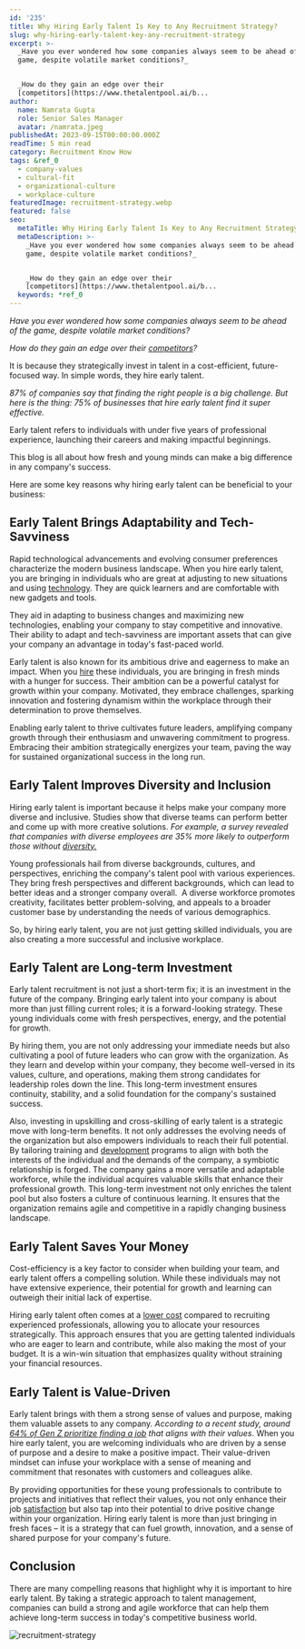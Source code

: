```yaml
---
id: '235'
title: Why Hiring Early Talent Is Key to Any Recruitment Strategy?
slug: why-hiring-early-talent-key-any-recruitment-strategy
excerpt: >-
  _Have you ever wondered how some companies always seem to be ahead of the
  game, despite volatile market conditions?_


  _How do they gain an edge over their
  [competitors](https://www.thetalentpool.ai/b...
author:
  name: Namrata Gupta
  role: Senior Sales Manager
  avatar: /namrata.jpeg
publishedAt: 2023-09-15T00:00:00.000Z
readTime: 5 min read
category: Recruitment Know How
tags: &ref_0
  - company-values
  - cultural-fit
  - organizational-culture
  - workplace-culture
featuredImage: recruitment-strategy.webp
featured: false
seo:
  metaTitle: Why Hiring Early Talent Is Key to Any Recruitment Strategy?
  metaDescription: >-
    _Have you ever wondered how some companies always seem to be ahead of the
    game, despite volatile market conditions?_


    _How do they gain an edge over their
    [competitors](https://www.thetalentpool.ai/b...
  keywords: *ref_0
---
```


_Have you ever wondered how some companies always seem to be ahead of the game, despite volatile market conditions?_

_How do they gain an edge over their [competitors](https://www.thetalentpool.ai/blogs/top-reasons-why-you-are-losing-top-talent-to-competitors/)?_

It is because they strategically invest in talent in a cost-efficient, future-focused way. In simple words, they hire early talent.

_87% of companies say that finding the right people is a big challenge. But here is the thing: 75% of businesses that hire early talent find it super effective._

Early talent refers to individuals with under five years of professional experience, launching their careers and making impactful beginnings.

This blog is all about how fresh and young minds can make a big difference in any company's success.

Here are some key reasons why hiring early talent can be beneficial to your business:

## **Early Talent Brings Adaptability and Tech-Savviness**

Rapid technological advancements and evolving consumer preferences characterize the modern business landscape. When you hire early talent, you are bringing in individuals who are great at adjusting to new situations and using [technology](https://www.thetalentpool.ai/blogs/how-integrated-technology-can-improve-your-recruitment-process/?highlight=recruitment%20process%20). They are quick learners and are comfortable with new gadgets and tools.

They aid in adapting to business changes and maximizing new technologies, enabling your company to stay competitive and innovative. Their ability to adapt and tech-savviness are important assets that can give your company an advantage in today's fast-paced world.

Early talent is also known for its ambitious drive and eagerness to make an impact. When you [hire](https://www.thetalentpool.ai/blogs/5-assessment-methods-hire-right-talent/) these individuals, you are bringing in fresh minds with a hunger for success. Their ambition can be a powerful catalyst for growth within your company. Motivated, they embrace challenges, sparking innovation and fostering dynamism within the workplace through their determination to prove themselves.

Enabling early talent to thrive cultivates future leaders, amplifying company growth through their enthusiasm and unwavering commitment to progress. Embracing their ambition strategically energizes your team, paving the way for sustained organizational success in the long run.

## **Early Talent Improves Diversity and Inclusion**

Hiring early talent is important because it helps make your company more diverse and inclusive. Studies show that diverse teams can perform better and come up with more creative solutions. _For example, a survey revealed that companies with diverse employees are 35% more likely to outperform those without [diversity.](https://www.thetalentpool.ai/blogs/5-steps-include-diversity-in-hiring/)_

Young professionals hail from diverse backgrounds, cultures, and perspectives, enriching the company's talent pool with various experiences. They bring fresh perspectives and different backgrounds, which can lead to better ideas and a stronger company overall.  A diverse workforce promotes creativity, facilitates better problem-solving, and appeals to a broader customer base by understanding the needs of various demographics.

So, by hiring early talent, you are not just getting skilled individuals, you are also creating a more successful and inclusive workplace.

## **Early Talent are Long-term Investment**

Early talent recruitment is not just a short-term fix; it is an investment in the future of the company. Bringing early talent into your company is about more than just filling current roles; it is a forward-looking strategy. These young individuals come with fresh perspectives, energy, and the potential for growth.

By hiring them, you are not only addressing your immediate needs but also cultivating a pool of future leaders who can grow with the organization. As they learn and develop within your company, they become well-versed in its values, culture, and operations, making them strong candidates for leadership roles down the line. This long-term investment ensures continuity, stability, and a solid foundation for the company's sustained success.

Also, investing in upskilling and cross-skilling of early talent is a strategic move with long-term benefits. It not only addresses the evolving needs of the organization but also empowers individuals to reach their full potential. By tailoring training and [development](https://www.thetalentpool.ai/blogs/importance-employee-development-modern-workplace/) programs to align with both the interests of the individual and the demands of the company, a symbiotic relationship is forged. The company gains a more versatile and adaptable workforce, while the individual acquires valuable skills that enhance their professional growth. This long-term investment not only enriches the talent pool but also fosters a culture of continuous learning. It ensures that the organization remains agile and competitive in a rapidly changing business landscape.

## **Early Talent Saves Your Money**

Cost-efficiency is a key factor to consider when building your team, and early talent offers a compelling solution. While these individuals may not have extensive experience, their potential for growth and learning can outweigh their initial lack of expertise.

Hiring early talent often comes at a [lower cost](https://www.thetalentpool.ai/blogs/4-cost-reducing-recruitment-strategies-for-startups/) compared to recruiting experienced professionals, allowing you to allocate your resources strategically. This approach ensures that you are getting talented individuals who are eager to learn and contribute, while also making the most of your budget. It is a win-win situation that emphasizes quality without straining your financial resources.

## **Early Talent is Value-Driven**

Early talent brings with them a strong sense of values and purpose, making them valuable assets to any company. _According to a recent study, around [64% of Gen Z prioritize finding a job](https://economictimes.indiatimes.com/jobs/hr-policies-trends/64-of-gen-z-in-india-wants-to-work-for-organisations-with-flexible-work-options-reveals-rpg-group-research/articleshow/101753528.cms?from=mdr) that aligns with their values_. When you hire early talent, you are welcoming individuals who are driven by a sense of purpose and a desire to make a positive impact. Their value-driven mindset can infuse your workplace with a sense of meaning and commitment that resonates with customers and colleagues alike.

By providing opportunities for these young professionals to contribute to projects and initiatives that reflect their values, you not only enhance their job [satisfaction](https://www.thetalentpool.ai/blogs/what-employee-satisfaction-how-measure-it/) but also tap into their potential to drive positive change within your organization. Hiring early talent is more than just bringing in fresh faces – it is a strategy that can fuel growth, innovation, and a sense of shared purpose for your company's future.

## **Conclusion**

There are many compelling reasons that highlight why it is important to hire early talent. By taking a strategic approach to talent management, companies can build a strong and agile workforce that can help them achieve long-term success in today's competitive business world.

![recruitment-strategy](images/recruitment-strategy-1-1024x537.jpg)
